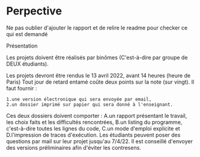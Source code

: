 # Perpective

Ne pas oublier d'ajouter le rapport et de relire le readme pour checker ce qui est demandé


Présentation

Les projets doivent être réalisés par binômes (C'est-à-dire par groupe de DEUX étudiants).

Les projets devront être rendus le 13 avril 2022, avant 14 heures  (heure de Paris)
Tout jour de retard entamé coûte deux points sur la note (sur vingt).
Il faut fournir :

    1.une version électronique qui sera envoyée par email,
    2.un dossier imprimé sur papier qui sera donné à l'enseignant.
  Ces deux dossiers doivent comporter :
        A.un rapport présentant le travail, les choix faits et les difficultés rencontrées,
        B.un listing du programme, c'est-à-dire toutes les lignes du code,
        C.un mode d'emploi explicite et
         D.l'impression de traces d'exécution.
Les étudiants peuvent poser des questions par mail sur leur projet jusqu'au 7/4/22. Il est conseillé d'envoyer des versions préliminaires afin d'éviter les contresens.
